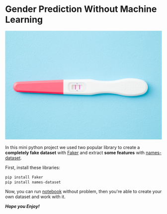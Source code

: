 # Gender Prediction Without Machine Learning

<p align="center">
  <img src="gender.png" width="700" height="350" title="hover text">
</p>

In this mini python project we used two popular library to create a **completely fake dataset** with [Faker](https://github.com/joke2k/faker) and extract **some features** with [names-dataset](https://github.com/philipperemy/name-dataset).

First, install these libraries:
```
pip install Faker
pip install names-dataset
```
Now, you can run [notebook](https://github.com/iamem1r/gender_detection/blob/main/Gender_Detection.ipynb) without problem, then you're able to create your own dataset and work with it.

***Hope you Enjoy!***